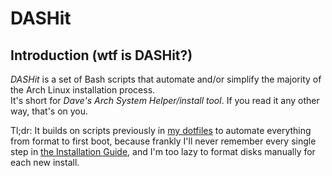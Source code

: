 # DASHit

## Introduction (wtf is DASHit?)

*DASHit* is a set of Bash scripts that automate and/or simplify the majority of the Arch Linux installation process.  
It's short for *Dave's Arch System Helper/install tool*. If you read it any other way, that's on you.

Tl;dr: It builds on scripts previously in [my dotfiles] to automate everything from format to first boot, because frankly I'll never
remember every single step in [the Installation Guide], and I'm too lazy to format disks manually for each new install.

[my dotfiles]: https://github.com/dshoreman/dotfiles/tree/8dfd4ae4fdf4cbf8f492f0cfef0f55bf0a95a5e4
[the Installation Guide]: https://wiki.archlinux.org/title/Installation_guide#toc
